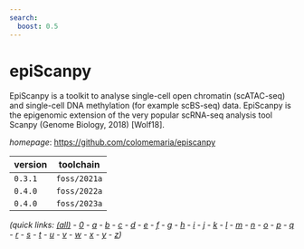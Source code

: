 ```yaml
---
search:
  boost: 0.5
---
```

# epiScanpy

EpiScanpy is a toolkit to analyse single-cell open chromatin (scATAC-seq) and single-cell DNA methylation (for example scBS-seq) data. EpiScanpy is the epigenomic extension of the very popular scRNA-seq analysis tool Scanpy (Genome Biology, 2018) [Wolf18].

*homepage*: <https://github.com/colomemaria/episcanpy>

version | toolchain
--------|----------
``0.3.1`` | ``foss/2021a``
``0.4.0`` | ``foss/2022a``
``0.4.0`` | ``foss/2023a``


*(quick links: [(all)](../index.md) - [0](../0/index.md) - [a](../a/index.md) - [b](../b/index.md) - [c](../c/index.md) - [d](../d/index.md) - [e](../e/index.md) - [f](../f/index.md) - [g](../g/index.md) - [h](../h/index.md) - [i](../i/index.md) - [j](../j/index.md) - [k](../k/index.md) - [l](../l/index.md) - [m](../m/index.md) - [n](../n/index.md) - [o](../o/index.md) - [p](../p/index.md) - [q](../q/index.md) - [r](../r/index.md) - [s](../s/index.md) - [t](../t/index.md) - [u](../u/index.md) - [v](../v/index.md) - [w](../w/index.md) - [x](../x/index.md) - [y](../y/index.md) - [z](../z/index.md))*

